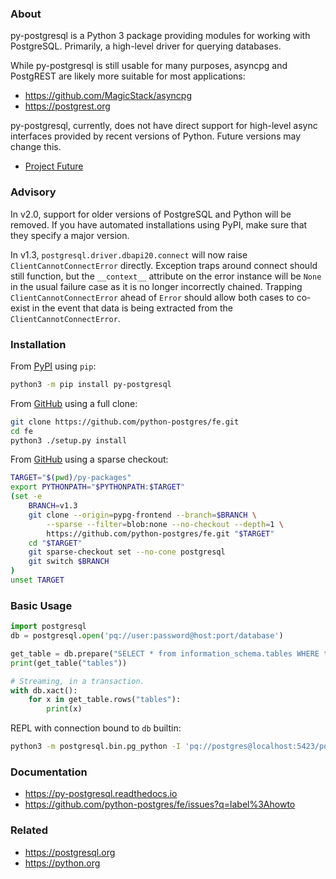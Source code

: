 ### About

py-postgresql is a Python 3 package providing modules for working with PostgreSQL.
Primarily, a high-level driver for querying databases.

While py-postgresql is still usable for many purposes, asyncpg and PostgREST are
likely more suitable for most applications:

- https://github.com/MagicStack/asyncpg
- https://postgrest.org

py-postgresql, currently, does not have direct support for high-level async
interfaces provided by recent versions of Python. Future versions may change this.

- [Project Future](https://github.com/python-postgres/fe/issues/124)

### Advisory

In v2.0, support for older versions of PostgreSQL and Python will be removed.
If you have automated installations using PyPI, make sure that they specify a major version.

In v1.3, `postgresql.driver.dbapi20.connect` will now raise `ClientCannotConnectError` directly.
Exception traps around connect should still function, but the `__context__` attribute
on the error instance will be `None` in the usual failure case as it is no longer
incorrectly chained. Trapping `ClientCannotConnectError` ahead of `Error` should
allow both cases to co-exist in the event that data is being extracted from
the `ClientCannotConnectError`.

### Installation

From [PyPI](https://PyPI.org) using `pip`:

```bash
python3 -m pip install py-postgresql
```

From [GitHub](https://github.com) using a full clone:

```bash
git clone https://github.com/python-postgres/fe.git
cd fe
python3 ./setup.py install
```

From [GitHub](https://github.com) using a sparse checkout:

```bash
TARGET="$(pwd)/py-packages"
export PYTHONPATH="$PYTHONPATH:$TARGET"
(set -e
	BRANCH=v1.3
	git clone --origin=pypg-frontend --branch=$BRANCH \
		--sparse --filter=blob:none --no-checkout --depth=1 \
		https://github.com/python-postgres/fe.git "$TARGET"
	cd "$TARGET"
	git sparse-checkout set --no-cone postgresql
	git switch $BRANCH
)
unset TARGET
```

### Basic Usage

```python
import postgresql
db = postgresql.open('pq://user:password@host:port/database')

get_table = db.prepare("SELECT * from information_schema.tables WHERE table_name = $1")
print(get_table("tables"))

# Streaming, in a transaction.
with db.xact():
	for x in get_table.rows("tables"):
		print(x)
```

REPL with connection bound to `db` builtin:

```bash
python3 -m postgresql.bin.pg_python -I 'pq://postgres@localhost:5423/postgres'
```

### Documentation

- https://py-postgresql.readthedocs.io
- https://github.com/python-postgres/fe/issues?q=label%3Ahowto

### Related

- https://postgresql.org
- https://python.org
